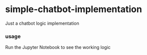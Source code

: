 # simple-chatbot-implementation
Just a chatbot logic implementation

### usage
Run the Jupyter Notebook to see the working logic
